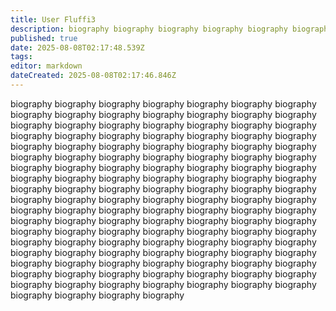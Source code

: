 ```yaml
---
title: User Fluffi3
description: biography biography biography biography biography biography biography biography biography biography biography biography biography biography biography biography...
published: true
date: 2025-08-08T02:17:48.539Z
tags: 
editor: markdown
dateCreated: 2025-08-08T02:17:46.846Z
---
```


biography biography biography biography biography biography biography biography biography biography biography biography biography biography biography biography biography biography biography biography biography biography biography biography biography biography biography biography biography biography biography biography biography biography biography biography biography biography biography biography biography biography biography biography biography biography biography biography biography biography biography biography biography biography biography biography biography biography biography biography biography biography biography biography biography biography biography biography biography biography biography biography biography biography biography biography biography biography biography biography biography biography biography biography biography biography biography biography biography biography biography biography biography biography biography biography biography biography biography biography biography biography biography biography biography biography biography biography biography biography biography biography biography biography biography biography biography biography biography biography biography biography biography biography biography biography biography biography biography biography